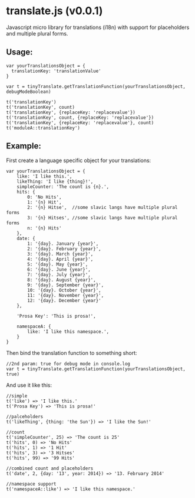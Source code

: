 translate.js (v0.0.1)
=====================

Javascript micro library for translations (i18n) with support for placeholders and multiple plural forms.


Usage:
------

```
var yourTranslationsObject = {
  translationKey: 'translationValue'
}

var t = tinyTranslate.getTranslationFunction(yourTranslationsObject, debugModeBoolean)

t('translationKey')
t('translationKey', count)
t('translationKey', {replaceKey: 'replacevalue'})
t('translationKey', count, {replaceKey: 'replacevalue'})
t('translationKey', {replaceKey: 'replacevalue'}, count)
t('moduleA::translationKey')
```

Example:
--------

First create a language specific object for your translations:
```
var yourTranslationsObject = {
    like: 'I like this.',
    likeThing: 'I like {thing}!',
    simpleCounter: 'The count is {n}.',
    hits: {
        0: 'No Hits',
        1: '{n} Hit',
        2: '{n} Hitse',  //some slavic langs have multiple plural forms
        3: '{n} Hitses', //some slavic langs have multiple plural forms
        n: '{n} Hits'
    },
    date: {
        1: '{day}. January {year}',
        2: '{day}. February {year}',
        3: '{day}. March {year}',
        4: '{day}. April {year}',
        5: '{day}. May {year}',
        6: '{day}. June {year}',
        7: '{day}. July {year}',
        8: '{day}. August {year}',
        9: '{day}. September {year}',
        10: '{day}. October {year}',
        11: '{day}. November {year}',
        12: '{day}. December {year}'
    },

    'Prosa Key': 'This is prosa!',  

    namespaceA: {
        like: 'I like this namespace.',
    }
}
```

Then bind the translation function to something short:
```
//2nd param: true for debug mode in console.log
var t = tinyTranslate.getTranslationFunction(yourTranslationsObject, true)
```

And use it like this:
```
//simple
t('like') => 'I like this.'
t('Prosa Key') => 'This is prosa!'

//palceholders
t('likeThing', {thing: 'the Sun'}) => 'I like the Sun!'

//count
t('simpleCounter', 25) => 'The count is 25'
t('hits', 0) => 'No Hits'
t('hits', 1) => '1 Hit'
t('hits', 3) => '3 Hitses'
t('hits', 99) => '99 Hits'

//combined count and placeholders
t('date', 2, {day: '13', year: 2014}) => '13. February 2014'

//namespace support
t('namespaceA::like') => 'I like this namespace.'
```
